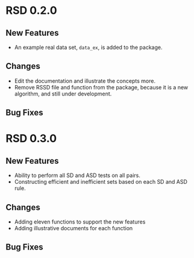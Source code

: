 # RSD 0.2.0

## New Features
- An example real data set, `data_ex`, is added to the package.

## Changes
- Edit the documentation and illustrate the concepts more.
- Remove RSSD file and function from the package, because it is a new algorithm,
and still under development.

## Bug Fixes

# RSD 0.3.0

## New Features
- Ability to perform all SD and ASD tests on all pairs.
- Constructing efficient and inefficient sets based on each SD and ASD rule.

## Changes
- Adding eleven functions to support the new features
- Adding illustrative documents for each function

## Bug Fixes
